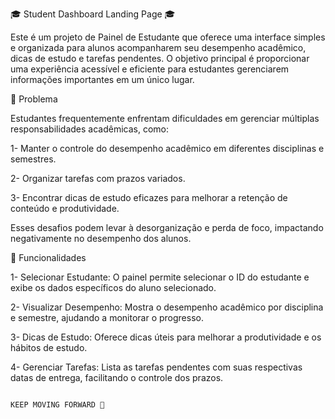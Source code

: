 🎓 Student Dashboard Landing Page 🎓


Este é um projeto de Painel de Estudante que oferece uma interface simples e organizada para alunos acompanharem seu desempenho acadêmico, dicas de estudo e tarefas pendentes. O objetivo principal é proporcionar uma experiência acessível e eficiente para estudantes gerenciarem informações importantes em um único lugar.


🚀 Problema


Estudantes frequentemente enfrentam dificuldades em gerenciar múltiplas responsabilidades acadêmicas, como:

1- Manter o controle do desempenho acadêmico em diferentes disciplinas e semestres.

2- Organizar tarefas com prazos variados.

3- Encontrar dicas de estudo eficazes para melhorar a retenção de conteúdo e produtividade.

Esses desafios podem levar à desorganização e perda de foco, impactando negativamente no desempenho dos alunos.


🌟 Funcionalidades

1- Selecionar Estudante: O painel permite selecionar o ID do estudante e exibe os dados específicos do aluno selecionado.

2- Visualizar Desempenho: Mostra o desempenho acadêmico por disciplina e semestre, ajudando a monitorar o progresso.

3- Dicas de Estudo: Oferece dicas úteis para melhorar a produtividade e os hábitos de estudo.

4- Gerenciar Tarefas: Lista as tarefas pendentes com suas respectivas datas de entrega, facilitando o controle dos prazos.



                                                                                                                                                  KEEP MOVING FORWARD 🚀

